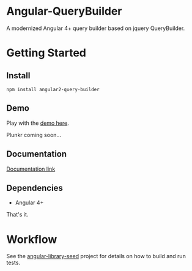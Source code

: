 # Angular-QueryBuilder
A modernized Angular 4+ query builder based on jquery QueryBuilder.

# Getting Started

## Install
`npm install angular2-query-builder`

## Demo
Play with the [demo here](https://zebzhao.github.io/Angular-QueryBuilder/demo/).

Plunkr coming soon...

## Documentation

[Documentation link](https://zebzhao.github.io/Angular-QueryBuilder/)

## Dependencies
- Angular 4+

That's it.

# Workflow
See the [angular-library-seed](https://github.com/trekhleb/angular-library-seed) project for details on how to build and run tests.
